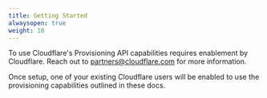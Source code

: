 ```yaml
---
title: Getting Started
alwaysopen: true
weight: 10
---
```


To use Cloudflare's Provisioning API capabilities requires enablement by Cloudflare. Reach out to partners@cloudflare.com for more information.

Once setup, one of your existing Cloudflare users will be enabled to use the provisioning capabilities outlined in these docs.

